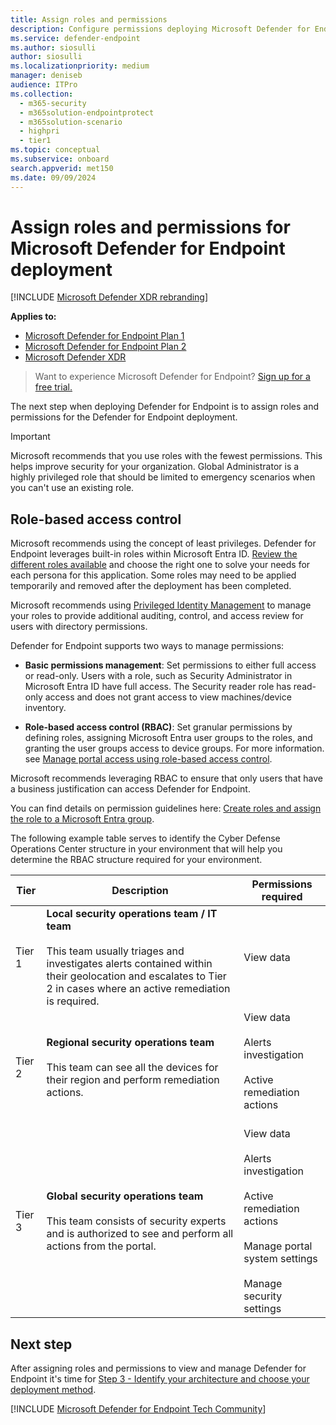 ```yaml
---
title: Assign roles and permissions
description: Configure permissions deploying Microsoft Defender for Endpoint
ms.service: defender-endpoint
ms.author: siosulli
author: siosulli
ms.localizationpriority: medium
manager: deniseb
audience: ITPro
ms.collection:
  - m365-security
  - m365solution-endpointprotect
  - m365solution-scenario
  - highpri
  - tier1
ms.topic: conceptual
ms.subservice: onboard
search.appverid: met150
ms.date: 09/09/2024
---
```


# Assign roles and permissions for Microsoft Defender for Endpoint deployment

[!INCLUDE [Microsoft Defender XDR rebranding](../includes/microsoft-defender.md)]

**Applies to:**

- [Microsoft Defender for Endpoint Plan 1](microsoft-defender-endpoint.md)
- [Microsoft Defender for Endpoint Plan 2](microsoft-defender-endpoint.md)
- [Microsoft Defender XDR](/defender-xdr)

> Want to experience Microsoft Defender for Endpoint? [Sign up for a free trial.](https://signup.microsoft.com/create-account/signup?products=7f379fee-c4f9-4278-b0a1-e4c8c2fcdf7e&ru=https://aka.ms/MDEp2OpenTrial?ocid=docs-wdatp-exposedapis-abovefoldlink)

The next step when deploying Defender for Endpoint is to assign roles and permissions for the Defender for Endpoint deployment.

> [!IMPORTANT]
> Microsoft recommends that you use roles with the fewest permissions. This helps improve security for your organization. Global Administrator is a highly privileged role that should be limited to emergency scenarios when you can't use an existing role.

## Role-based access control

Microsoft recommends using the concept of least privileges. Defender for Endpoint leverages built-in roles within Microsoft Entra ID. [Review the different roles available](/azure/active-directory/roles/permissions-reference) and choose the right one to solve your needs for each persona for this application. Some roles may need to be applied temporarily and removed after the deployment has been completed.

Microsoft recommends using [Privileged Identity Management](/azure/active-directory/active-directory-privileged-identity-management-configure) to manage your roles to provide additional auditing, control, and access review for users with directory permissions.

Defender for Endpoint supports two ways to manage permissions:

- **Basic permissions management**: Set permissions to either full access or read-only. Users with a role, such as Security Administrator in Microsoft Entra ID have full access. The Security reader role has read-only access and does not grant access to view machines/device inventory.

- **Role-based access control (RBAC)**: Set granular permissions by defining roles, assigning Microsoft Entra user groups to the roles, and granting the user groups access to device groups. For more information. see [Manage portal access using role-based access control](rbac.md).

Microsoft recommends leveraging RBAC to ensure that only users that have a business justification can access Defender for Endpoint.

You can find details on permission guidelines here: [Create roles and assign the role to a Microsoft Entra group](user-roles.md#create-roles-and-assign-the-role-to-an-azure-active-directory-group).

The following example table serves to identify the Cyber Defense Operations Center structure in your environment that will help you determine the RBAC structure required for your environment.

|Tier|Description|Permissions required|
|---|---|---|
|Tier 1|**Local security operations team / IT team** <br/><br/> This team usually triages and investigates alerts contained within their geolocation and escalates to Tier 2 in cases where an active remediation is required.|View data|
|Tier 2|**Regional security operations team** <br/><br/> This team can see all the devices for their region and perform remediation actions.|View data <br/><br/> Alerts investigation <br/><br/> Active remediation actions <br/><br/>|
|Tier 3|**Global security operations team** <br/><br/> This team consists of security experts and is authorized to see and perform all actions from the portal.|View data <br/><br/> Alerts investigation <br/><br/> Active remediation actions <br/><br/>  Manage portal system settings <br/><br/> Manage security settings|

## Next step

After assigning roles and permissions to view and manage Defender for Endpoint it's time for [Step 3 - Identify your architecture and choose your deployment method](deployment-strategy.md).

[!INCLUDE [Microsoft Defender for Endpoint Tech Community](../includes/defender-mde-techcommunity.md)]
